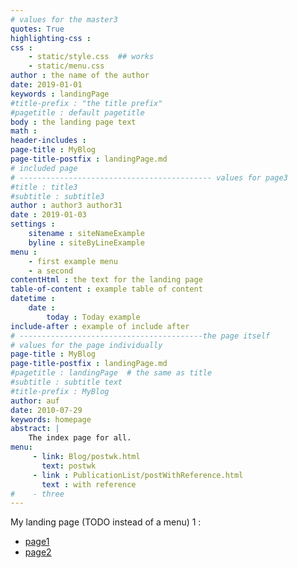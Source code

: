 ```yaml
---
# values for the master3
quotes: True 
highlighting-css :    
css :  
    - static/style.css  ## works 
    - static/menu.css 
author : the name of the author
date: 2019-01-01
keywords : landingPage
#title-prefix : "the title prefix"
#pagetitle : default pagetitle 
body : the landing page text 
math : 
header-includes : 
page-title : MyBlog
page-title-postfix : landingPage.md
# included page
# ------------------------------------------- values for page3   
#title : title3 
#subtitle : subtitle3
author : author3 author31
date : 2019-01-03
settings : 
    sitename : siteNameExample
    byline : siteByLineExample
menu : 
    - first example menu
    - a second 
contentHtml : the text for the landing page 
table-of-content : example table of content
datetime : 
    date : 
        today : Today example
include-after : example of include after
# -----------------------------------------the page itself
# values for the page individually 
page-title : MyBlog
page-title-postfix : landingPage.md
#pagetitle : landingPage  # the same as title 
#subtitle : subtitle text
#title-prefix : MyBlog
author: auf 
date: 2010-07-29
keywords: homepage
abstract: | 
    The index page for all. 
menu: 
     - link: Blog/postwk.html
       text: postwk
     - link : PublicationList/postWithReference.html
       text : with reference
#    - three
---
```


My landing page (TODO instead of a menu) 1 : 

- [page1](/Blog/postwk.html) 
- [page2](/PublicationList/postWithReference.html)
